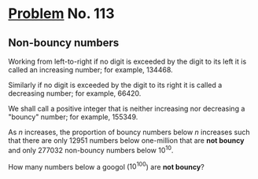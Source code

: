 # [Problem](https://projecteuler.net/problem=113) No. 113

## Non-bouncy numbers

Working from left-to-right if no digit is exceeded by the digit to its left it is called an increasing number; for example, 134468.

Similarly if no digit is exceeded by the digit to its right it is called a decreasing number; for example, 66420.

We shall call a positive integer that is neither increasing nor decreasing a "bouncy" number; for example, 155349.

As $n$ increases, the proportion of bouncy numbers below $n$ increases such that there are only 12951 numbers below one-million that are **not bouncy** and only 277032 non-bouncy numbers below $10^{10}$.

How many numbers below a googol ($10^{100}$) are **not bouncy**?
